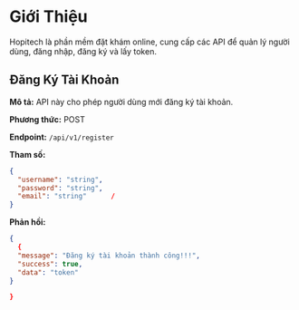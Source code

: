 # Giới Thiệu

Hopitech là phần mềm đặt khám online, cung cấp các API để quản lý người dùng, đăng nhập, đăng ký và lấy token.

## Đăng Ký Tài Khoản

**Mô tả:** API này cho phép người dùng mới đăng ký tài khoản.

**Phương thức:** POST

**Endpoint:** `/api/v1/register`

**Tham số:**
```json
{
  "username": "string",  
  "password": "string", 
  "email": "string"      /
}
```
**Phản hồi:**
```json
{
  {
  "message": "Đăng ký tài khoản thành công!!!",
  "success": true,
  "data": "token"
}

}
```
